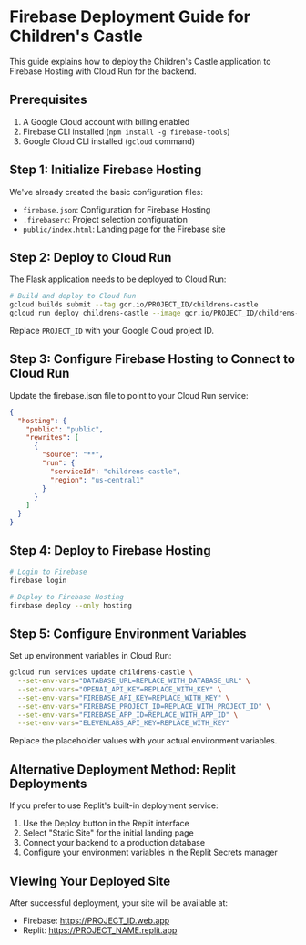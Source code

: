 # Firebase Deployment Guide for Children's Castle

This guide explains how to deploy the Children's Castle application to Firebase Hosting with Cloud Run for the backend.

## Prerequisites

1. A Google Cloud account with billing enabled
2. Firebase CLI installed (`npm install -g firebase-tools`)
3. Google Cloud CLI installed (`gcloud` command)

## Step 1: Initialize Firebase Hosting

We've already created the basic configuration files:
- `firebase.json`: Configuration for Firebase Hosting
- `.firebaserc`: Project selection configuration
- `public/index.html`: Landing page for the Firebase site

## Step 2: Deploy to Cloud Run

The Flask application needs to be deployed to Cloud Run:

```bash
# Build and deploy to Cloud Run
gcloud builds submit --tag gcr.io/PROJECT_ID/childrens-castle
gcloud run deploy childrens-castle --image gcr.io/PROJECT_ID/childrens-castle --platform managed
```

Replace `PROJECT_ID` with your Google Cloud project ID.

## Step 3: Configure Firebase Hosting to Connect to Cloud Run

Update the firebase.json file to point to your Cloud Run service:

```json
{
  "hosting": {
    "public": "public",
    "rewrites": [
      {
        "source": "**",
        "run": {
          "serviceId": "childrens-castle",
          "region": "us-central1"
        }
      }
    ]
  }
}
```

## Step 4: Deploy to Firebase Hosting

```bash
# Login to Firebase
firebase login

# Deploy to Firebase Hosting
firebase deploy --only hosting
```

## Step 5: Configure Environment Variables

Set up environment variables in Cloud Run:

```bash
gcloud run services update childrens-castle \
  --set-env-vars="DATABASE_URL=REPLACE_WITH_DATABASE_URL" \
  --set-env-vars="OPENAI_API_KEY=REPLACE_WITH_KEY" \
  --set-env-vars="FIREBASE_API_KEY=REPLACE_WITH_KEY" \
  --set-env-vars="FIREBASE_PROJECT_ID=REPLACE_WITH_PROJECT_ID" \
  --set-env-vars="FIREBASE_APP_ID=REPLACE_WITH_APP_ID" \
  --set-env-vars="ELEVENLABS_API_KEY=REPLACE_WITH_KEY"
```

Replace the placeholder values with your actual environment variables.

## Alternative Deployment Method: Replit Deployments

If you prefer to use Replit's built-in deployment service:

1. Use the Deploy button in the Replit interface
2. Select "Static Site" for the initial landing page
3. Connect your backend to a production database
4. Configure your environment variables in the Replit Secrets manager

## Viewing Your Deployed Site

After successful deployment, your site will be available at:
- Firebase: https://PROJECT_ID.web.app
- Replit: https://PROJECT_NAME.replit.app